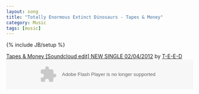 ```yaml
---
layout: song
title: "Totally Enormous Extinct Dinosaurs - Tapes & Money"
category: Music
tags: [music]
---
```

{% include JB/setup %}

<span>
    <a href="http://soundcloud.com/t-e-e-d/tapes-money-snippet-new-single">Tapes &amp; Money [Soundcloud edit] NEW SINGLE 02/04/2012</a> by <a href="http://soundcloud.com/t-e-e-d">T-E-E-D</a>
</span> 

<object height="81" width="100%">
    <param name="movie" value="https://player.soundcloud.com/player.swf?url=http%3A%2F%2Fapi.soundcloud.com%2Ftracks%2F35466228"></param>
    <param name="allowscriptaccess" value="always"></param>
    <embed allowscriptaccess="always" height="81" src="https://player.soundcloud.com/player.swf?url=http%3A%2F%2Fapi.soundcloud.com%2Ftracks%2F35466228" type="application/x-shockwave-flash" width="100%"></embed>
</object>
